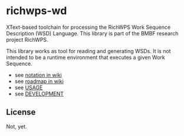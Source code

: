 # richwps-wd

XText-based toolchain for processing the RichWPS Work Sequence Description (WSD) Language.
This library is part of the BMBF research project RichWPS.

This library works as tool for reading and generating WSDs. It is not intended to be a runtime environment that executes a given Work Sequence.

* see [notation in wiki](https://github.com/rifchwps/wd/wiki/notation)
* see [roadmap in wiki](https://github.com/rifchwps/wd/wiki/roadmap)  
* see [USAGE](USAGE.md)
* see [DEVELOPMENT](DEVELOPMENT.md)

## License

Not, yet.
